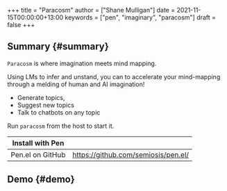+++
title = "Paracosm"
author = ["Shane Mulligan"]
date = 2021-11-15T00:00:00+13:00
keywords = ["pen", "imaginary", "paracosm"]
draft = false
+++

## Summary {#summary}

`Paracosm` is where imagination meets mind mapping.

Using LMs to infer and unstand, you can to
accelerate your mind-mapping through a melding
of human and AI imagination!

-   Generate topics,
-   Suggest new topics
-   Talk to chatbots on any topic

Run `paracosm` from the host to start it.

| Install with Pen |                                       |
|------------------|---------------------------------------|
| Pen.el on GitHub | <https://github.com/semiosis/pen.el/> |


## Demo {#demo}

<!-- Play on asciinema.com -->
<!-- <a title="asciinema recording" href="https://asciinema.org/a/x24fZOuk3q5dELt6VxXP1ZK3h" target="_blank"><img alt="asciinema recording" src="https://asciinema.org/a/x24fZOuk3q5dELt6VxXP1ZK3h.svg" /></a> -->
<!-- Play on the blog -->
<script src="https://asciinema.org/a/x24fZOuk3q5dELt6VxXP1ZK3h.js" id="asciicast-x24fZOuk3q5dELt6VxXP1ZK3h" async></script>